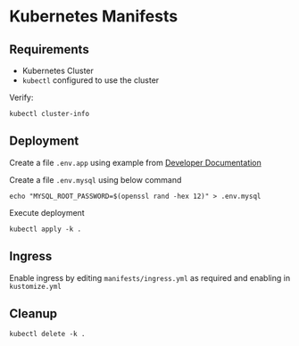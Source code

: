 # Kubernetes Manifests

## Requirements

* Kubernetes Cluster
* `kubectl` configured to use the cluster

Verify:

```
kubectl cluster-info
```

## Deployment

Create a file `.env.app` using example from [Developer Documentation](https://github.com/null-open-security-community/swachalit/blob/master/doc/developer-guide-docker-compose.md)

Create a file `.env.mysql` using below command

```
echo "MYSQL_ROOT_PASSWORD=$(openssl rand -hex 12)" > .env.mysql
```

Execute deployment

```
kubectl apply -k .
```

## Ingress

Enable ingress by editing `manifests/ingress.yml` as required and enabling in `kustomize.yml`

## Cleanup

```
kubectl delete -k .
```

